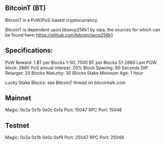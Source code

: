 BitcoinT (BT)
-------------------------------------

BitcoinT is a PoW/PoS-based cryptocurrency.

BitcoinT is dependent upon libsecp256k1 by sipa, the sources for which can be found here:
https://github.com/bitcoin/secp256k1

Specifications:
-------------------------------------
PoW Reward: 1 BT per Blocks 1-50, 7500 BT per Blocks 51-2880
Last POW block:  2880
PoS annual interest: 20%
Block Spacing: 60 Seconds
Diff Retarget: 20 Blocks
Maturity: 30 Blocks
Stake Minimum Age: 1 Hour

Lucky Stake Blocks: see BitcoinT thread on bitcointalk.com


Mainnet
-------------------------------------
Magic:    0x2a 0x1b 0x0c 0xfa
Port:     15047
RPC Port: 15048

Testnet
-------------------------------------
Magic:    0x2a 0x1b 0x0c 0xf9
Port:     25047
RPC Port: 25048

